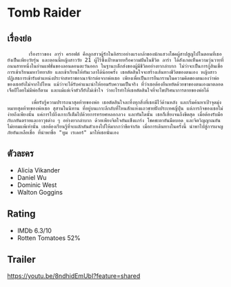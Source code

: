 # Tomb Raider

## เรื่องย่อ
           เรื่องราวของ ลาร่า ครอฟต์ คือลูกสาวผู้รักในอิสระอย่างแรงกล้าของนักแสวงโชคผู้สาปสูญไปในตอนที่เธอยังเป็นเพียงวัยรุ่น และตอนนี้หญิงสาววัย 21 ผู้ไร้ซึ่งเป้าหมายหรือความฝันในชีวิต ลาร่า ได้สังเกตเห็นความวุ่นวายที่ถนนสายหนึ่งในย่านแฟชั่นของลอนดอนตะวันออก ในฐานะเด็กส่งของผู้มีชีวิตอย่างยากลำบาก ไม่ว่าจะเป็นการกู้สินเชื่อ การเข้าเรียนมหาวิทยาลัย และเข้าเรียนให้ทันเวลาได้น้อยครั้ง เธอตัดสินใจจะสร้างเส้นทางชีวิตของตนเอง หญิงสาวปฏิเสธการเข้ารับตำแหน่งประจำสหราชอาณาจักรต่อจากพ่อเธอ เพียงเพื่อเป็นการยืนกรานในความคิดของตนเองว่าพ่อของเธอยังไม่จากไปไหน แม้ว่าจะได้รับคำแนะนำให้ยอมรับความเป็นจริง ที่ว่าเธอต้องยืนหยัดด้วยขาของตนเองมาตลอดเจ็ดปีโดยไม่มีพ่อก็ตาม และแม้แต่เจ้าตัวก็ยังไม่เข้าใจ ว่าอะไรทำให้เธอตัดสินใจที่จะไขปริศนาการตายของพ่อได้

            เพื่อรับรู้ความปรารถนาสุดท้ายของพ่อ เธอตัดสินใจละทิ้งทุกสิ่งที่เธอมีไว้ด้านหลัง และเริ่มค้นหาเป้าจุดมุ่งหมายสุดท้ายของพ่อเธอ สุสานในนิทาน ที่อยู่บนเกาะลึกลับที่ไหนสักแห่งแถวชายฝั่งประเทศญี่ปุ่น แต่ภารกิจของเธอไม่ง่ายถึงเพียงนั้น แค่การไปถึงเกาะก็เต็มไปด้วยการทรยศหลอกลวง และทันใดนั้น เธอก็เสี่ยงจนถึงขีดสุด เมื่อต้องรับมือกับภยันตรายและอาวุธต่าง ๆ อย่างยากลำบาก ด้วยเพียงจิตใจอันแข็งแกร่ง โชคชะตาอันมืดบอด และจิตวิญญาณอันไม่ยอมแพ้เท่านั้น เธอต้องเรียนรู้ที่จะผลักดันตัวเองไปให้มากกว่าขีดจำกัด เมื่อการเดินทางในครั้งนี้ นำพาไปสู่การผจญภัยอันเหลือเชื่อ ที่นำพาชื่อ "ทูม เรเดอร์" มาให้เธอนั่นเอง




## ตัวละคร
- Alicia Vikander
- Daniel Wu
- Dominic West
- Walton Goggins

## Rating
- IMDb 6.3/10
- Rotten Tomatoes 52%

## Trailer
https://youtu.be/8ndhidEmUbI?feature=shared